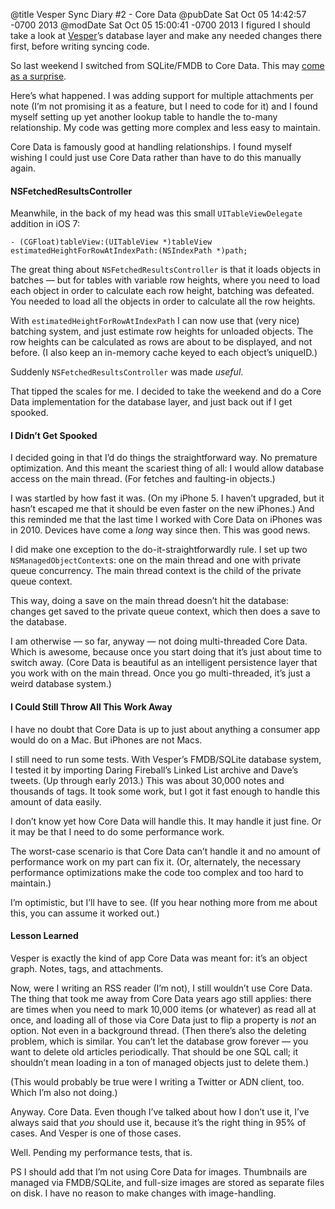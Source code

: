 @title Vesper Sync Diary #2 - Core Data
@pubDate Sat Oct 05 14:42:57 -0700 2013
@modDate Sat Oct 05 15:00:41 -0700 2013
I figured I should take a look at <a href="http://vesperapp.co/">Vesper</a>’s database layer and make any needed changes there first, before writing syncing code.

So last weekend I switched from SQLite/FMDB to Core Data. This may <a href="http://inessential.com/2010/02/26/on_switching_away_from_core_data">come as a surprise</a>.

Here’s what happened. I was adding support for multiple attachments per note (I’m not promising it as a feature, but I need to code for it) and I found myself setting up yet another lookup table to handle the to-many relationship. My code was getting more complex and less easy to maintain.

Core Data is famously good at handling relationships. I found myself wishing I could just use Core Data rather than have to do this manually again.

#### NSFetchedResults&#8203;Controller

Meanwhile, in the back of my head was this small <code>UITableView&#8203;Delegate</code> addition in iOS 7:

<code>- (CGFloat)tableView:&#8203;(UITableView \*)&#8203;tableView estimatedHeight&#8203;ForRow&#8203;AtIndexPath:&#8203;(NSIndexPath \*)path;</code>

The great thing about <code>NSFetchedResults&#8203;Controller</code> is that it loads objects in batches — but for tables with variable row heights, where you need to load each object in order to calculate each row height, batching was defeated. You needed to load all the objects in order to calculate all the row heights.

With <code>estimatedHeight&#8203;ForRow&#8203;AtIndexPath</code> I can now use that (very nice) batching system, and just estimate row heights for unloaded objects. The row heights can be calculated as rows are about to be displayed, and not before. (I also keep an in-memory cache keyed to each object’s uniqueID.)

Suddenly <code>NSFetchedResults&#8203;Controller</code> was made *useful*.

That tipped the scales for me. I decided to take the weekend and do a Core Data implementation for the database layer, and just back out if I get spooked.

#### I Didn’t Get Spooked

I decided going in that I’d do things the straightforward way. No premature optimization. And this meant the scariest thing of all: I would allow database access on the main thread. (For fetches and faulting-in objects.)

I was startled by how fast it was. (On my iPhone 5. I haven’t upgraded, but it hasn’t escaped me that it should be even faster on the new iPhones.) And this reminded me that the last time I worked with Core Data on iPhones was in 2010. Devices have come a *long* way since then. This was good news.

I did make one exception to the do-it-straightforwardly rule. I set up two <code>NSManagedObject&#8203;Context</code>s: one on the main thread and one with private queue concurrency. The main thread context is the child of the private queue context.

This way, doing a save on the main thread doesn’t hit the database: changes get saved to the private queue context, which then does a save to the database.

I am otherwise — so far, anyway — not doing multi-threaded Core Data. Which is awesome, because once you start doing that it’s just about time to switch away. (Core Data is beautiful as an intelligent persistence layer that you work with on the main thread. Once you go multi-threaded, it’s just a weird database system.)

#### I Could Still Throw All This Work Away

I have no doubt that Core Data is up to just about anything a consumer app would do on a Mac. But iPhones are not Macs.

I still need to run some tests. With Vesper’s FMDB/SQLite database system, I tested it by importing Daring Fireball’s Linked List archive and Dave’s tweets. (Up through early 2013.) This was about 30,000 notes and thousands of tags. It took some work, but I got it fast enough to handle this amount of data easily.

I don’t know yet how Core Data will handle this. It may handle it just fine. Or it may be that I need to do some performance work.

The worst-case scenario is that Core Data can’t handle it and no amount of performance work on my part can fix it. (Or, alternately, the necessary performance optimizations make the code too complex and too hard to maintain.)

I’m optimistic, but I’ll have to see. (If you hear nothing more from me about this, you can assume it worked out.)

#### Lesson Learned

Vesper is exactly the kind of app Core Data was meant for: it’s an object graph. Notes, tags, and attachments.

Now, were I writing an RSS reader (I’m not), I still wouldn’t use Core Data. The thing that took me away from Core Data years ago still applies: there are times when you need to mark 10,000 items (or whatever) as read all at once, and loading all of those via Core Data just to flip a property is *not* an option. Not even in a background thread. (Then there’s also the deleting problem, which is similar. You can’t let the database grow forever — you want to delete old articles periodically. That should be one SQL call; it shouldn’t mean loading in a ton of managed objects just to delete them.)

(This would probably be true were I writing a Twitter or ADN client, too. Which I’m also not doing.)

Anyway. Core Data. Even though I’ve talked about how I don’t use it, I’ve always said that *you* should use it, because it’s the right thing in 95% of cases. And Vesper is one of those cases.

Well. Pending my performance tests, that is.

PS I should add that I’m not using Core Data for images. Thumbnails are managed via FMDB/SQLite, and full-size images are stored as separate files on disk. I have no reason to make changes with image-handling.
